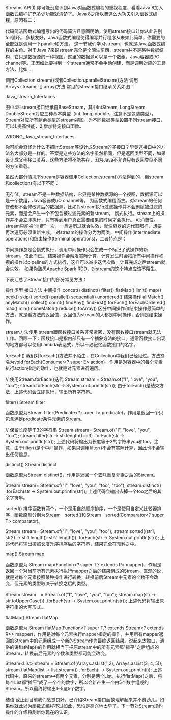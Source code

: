 Streams API(I)
你可能没意识到Java对函数式编程的重视程度，看看Java 8加入函数式编程扩充多少功能就清楚了。Java 8之所以费这么大功夫引入函数式编程，原因有二：

代码简洁函数式编程写出的代码简洁且意图明确，使用stream接口让你从此告别for循环。
多核友好，Java函数式编程使得编写并行程序从未如此简单，你需要的全部就是调用一下parallel()方法。
这一节我们学习stream，也就是Java函数式编程的主角。对于Java 7来说stream完全是个陌生东西，stream并不是某种数据结构，它只是数据源的一种视图。这里的数据源可以是一个数组，Java容器或I/O channel等。正因如此要得到一个stream通常不会手动创建，而是调用对应的工具方法，比如：

调用Collection.stream()或者Collection.parallelStream()方法
调用Arrays.stream(T[] array)方法
常见的stream接口继承关系如图：

Java_stream_Interfaces

图中4种stream接口继承自BaseStream，其中IntStream, LongStream, DoubleStream对应三种基本类型（int, long, double，注意不是包装类型），Stream对应所有剩余类型的stream视图。为不同数据类型设置不同stream接口，可以1.提高性能，2.增加特定接口函数。


WRONG_Java_stream_Interfaces

你可能会奇怪为什么不把IntStream等设计成Stream的子接口？毕竟这接口中的方法名大部分是一样的。答案是这些方法的名字虽然相同，但是返回类型不同，如果设计成父子接口关系，这些方法将不能共存，因为Java不允许只有返回类型不同的方法重载。

虽然大部分情况下stream是容器调用Collection.stream()方法得到的，但stream和collections有以下不同：

无存储。stream不是一种数据结构，它只是某种数据源的一个视图，数据源可以是一个数组，Java容器或I/O channel等。
为函数式编程而生。对stream的任何修改都不会修改背后的数据源，比如对stream执行过滤操作并不会删除被过滤的元素，而是会产生一个不包含被过滤元素的新stream。
惰式执行。stream上的操作并不会立即执行，只有等到用户真正需要结果的时候才会执行。
可消费性。stream只能被“消费”一次，一旦遍历过就会失效，就像容器的迭代器那样，想要再次遍历必须重新生成。
对stream的操作分为为两类，中间操作(intermediate operations)和结束操作(terminal operations)，二者特点是：

中间操作总是会惰式执行，调用中间操作只会生成一个标记了该操作的新stream，仅此而已。
结束操作会触发实际计算，计算发生时会把所有中间操作积攒的操作以pipeline的方式执行，这样可以减少迭代次数。计算完成之后stream就会失效。
如果你熟悉Apache Spark RDD，对stream的这个特点应该不陌生。

下表汇总了Stream接口的部分常见方法：

操作类型	接口方法
中间操作	concat() distinct() filter() flatMap() limit() map() peek() 
skip() sorted() parallel() sequential() unordered()
结束操作	allMatch() anyMatch() collect() count() findAny() findFirst() 
forEach() forEachOrdered() max() min() noneMatch() reduce() toArray()
区分中间操作和结束操作最简单的方法，就是看方法的返回值，返回值为stream的大都是中间操作，否则是结束操作。

stream方法使用
stream跟函数接口关系非常紧密，没有函数接口stream就无法工作。回顾一下：函数接口是指内部只有一个抽象方法的接口。通常函数接口出现的地方都可以使用Lambda表达式，所以不必记忆函数接口的名字。

forEach()
我们对forEach()方法并不陌生，在Collection中我们已经见过。方法签名为void forEach(Consumer<? super E> action)，作用是对容器中的每个元素执行action指定的动作，也就是对元素进行遍历。

// 使用Stream.forEach()迭代
Stream<String> stream = Stream.of("I", "love", "you", "too");
stream.forEach(str -> System.out.println(str));
由于forEach()是结束方法，上述代码会立即执行，输出所有字符串。

filter()
Stream filter

函数原型为Stream<T> filter(Predicate<? super T> predicate)，作用是返回一个只包含满足predicate条件元素的Stream。

// 保留长度等于3的字符串
Stream<String> stream= Stream.of("I", "love", "you", "too");
stream.filter(str -> str.length()==3)
    .forEach(str -> System.out.println(str));
上述代码将输出为长度等于3的字符串you和too。注意，由于filter()是个中间操作，如果只调用filter()不会有实际计算，因此也不会输出任何信息。

distinct()
Stream distinct

函数原型为Stream<T> distinct()，作用是返回一个去除重复元素之后的Stream。

Stream<String> stream= Stream.of("I", "love", "you", "too", "too");
stream.distinct()
    .forEach(str -> System.out.println(str));
上述代码会输出去掉一个too之后的其余字符串。




sorted()
排序函数有两个，一个是用自然顺序排序，一个是使用自定义比较器排序，函数原型分别为Stream<T>　sorted()和Stream<T>　sorted(Comparator<? super T> comparator)。

Stream<String> stream= Stream.of("I", "love", "you", "too");
stream.sorted((str1, str2) -> str1.length()-str2.length())
    .forEach(str -> System.out.println(str));
上述代码将输出按照长度升序排序后的字符串，结果完全在预料之中。

map()
Stream map

函数原型为<R> Stream<R> map(Function<? super T,? extends R> mapper)，作用是返回一个对当前所有元素执行执行mapper之后的结果组成的Stream。直观的说，就是对每个元素按照某种操作进行转换，转换前后Stream中元素的个数不会改变，但元素的类型取决于转换之后的类型。

Stream<String> stream　= Stream.of("I", "love", "you", "too");
stream.map(str -> str.toUpperCase())
    .forEach(str -> System.out.println(str));
上述代码将输出原字符串的大写形式。

flatMap()
Stream flatMap

函数原型为<R> Stream<R> flatMap(Function<? super T,? extends Stream<? extends R>> mapper)，作用是对每个元素执行mapper指定的操作，并用所有mapper返回的Stream中的元素组成一个新的Stream作为最终返回结果。说起来太拗口，通俗的讲flatMap()的作用就相当于把原stream中的所有元素都"摊平"之后组成的Stream，转换前后元素的个数和类型都可能会改变。

Stream<List<Integer>> stream = Stream.of(Arrays.asList(1,2), Arrays.asList(3, 4, 5));
stream.flatMap(list -> list.stream())
    .forEach(i -> System.out.println(i));
上述代码中，原来的stream中有两个元素，分别是两个List<Integer>，执行flatMap()之后，将每个List都“摊平”成了一个个的数字，所以会新产生一个由5个数字组成的Stream。所以最终将输出1~5这5个数字。

结语
截止到目前我们感觉良好，已介绍Stream接口函数理解起来并不费劲儿。如果你就此以为函数式编程不过如此，恐怕是高兴地太早了。下一节对Stream规约操作的介绍将刷新你现在的认识。